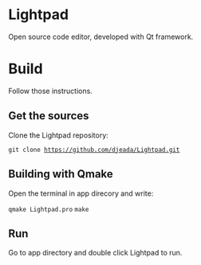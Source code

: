 # Lightpad
Open source code editor, developed with Qt framework.

<h1>Build</h1>

Follow those instructions.

<h2>Get the sources</h2>
Clone the Lightpad repository: </br>

<code>git clone https://github.com/djeada/Lightpad.git</code>


<h2>Building with Qmake</h2>
Open the terminal in app direcory and write: </br>

<code>qmake Lightpad.pro</code>
<code>make</code>

<h2>Run</h2>
Go to app directory and double click Lightpad to run.
